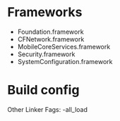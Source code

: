 # Frameworks

 * Foundation.framework
 * CFNetwork.framework
 * MobileCoreServices.framework
 * Security.framework
 * SystemConfiguration.framework

# Build config

Other Linker Fags: -all_load
